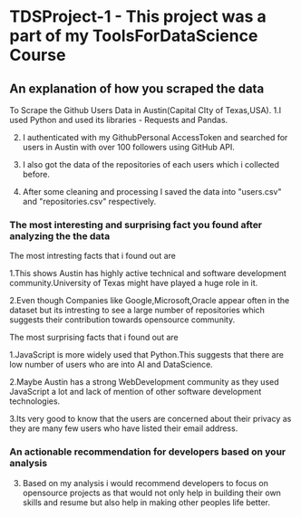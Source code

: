 # TDSProject-1 - This project was a part of my ToolsForDataScience Course 

## An explanation of how you scraped the data
To Scrape the Github Users Data in Austin(Capital CIty of Texas,USA).
1.I used Python and used its libraries - Requests and Pandas.

2. I authenticated with my GithubPersonal AccessToken and searched for users in Austin with over 100 followers using GitHub API.

3. I also got the data of the repositories of each users which i collected before.

4. After some cleaning and processing I saved the data into "users.csv" and "repositories.csv" respectively.
   
### The most interesting and surprising fact you found after analyzing the the data
The most intresting facts that i found out are

1.This shows Austin has highly active technical and software development community.University of Texas might have played a huge role in it.

2.Even though Companies like Google,Microsoft,Oracle appear often in the dataset but its intresting to see a large number of repositories which suggests their contribution towards opensource community.

The most surprising facts that i found out are 

1.JavaScript is more widely used that Python.This suggests that there are low number of users who are into AI and DataScience.

2.Maybe Austin has a strong WebDevelopment community as they used JavaScript a lot and lack of mention of other software development technologies.

3.Its very good to know that the users are concerned about their privacy as they are many few users who have listed their email address.

### An actionable recommendation for developers based on your analysis
3. Based on my analysis i would recommend developers to focus on opensource projects as that would not only help in building their own skills and resume but also help in making other peoples life better.

